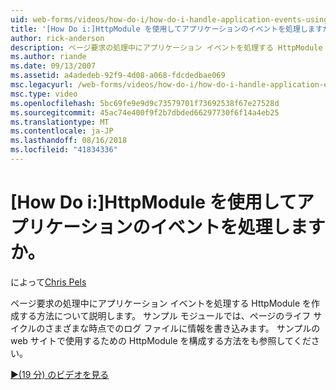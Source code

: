 ```yaml
---
uid: web-forms/videos/how-do-i/how-do-i-handle-application-events-using-an-httpmodule
title: '[How Do i:]HttpModule を使用してアプリケーションのイベントを処理しますか。 | Microsoft Docs'
author: rick-anderson
description: ページ要求の処理中にアプリケーション イベントを処理する HttpModule を作成する方法について説明します。 サンプル モジュールでは、情報をログに書き込みます.
ms.author: riande
ms.date: 09/13/2007
ms.assetid: a4adedeb-92f9-4d08-a068-fdcdedbae069
msc.legacyurl: /web-forms/videos/how-do-i/how-do-i-handle-application-events-using-an-httpmodule
msc.type: video
ms.openlocfilehash: 5bc69fe9e9d9c73579701f73692538f67e27528d
ms.sourcegitcommit: 45ac74e400f9f2b7dbded66297730f6f14a4eb25
ms.translationtype: MT
ms.contentlocale: ja-JP
ms.lasthandoff: 08/16/2018
ms.locfileid: "41834336"
---
```

<a name="how-do-i-handle-application-events-using-an-httpmodule"></a>[How Do i:]HttpModule を使用してアプリケーションのイベントを処理しますか。
====================
によって[Chris Pels](https://twitter.com/chrispels)

ページ要求の処理中にアプリケーション イベントを処理する HttpModule を作成する方法について説明します。 サンプル モジュールでは、ページのライフ サイクルのさまざまな時点でのログ ファイルに情報を書き込みます。 サンプルの web サイトで使用するための HttpModule を構成する方法をも参照してください。

[&#9654;(19 分) のビデオを見る](https://channel9.msdn.com/Blogs/ASP-NET-Site-Videos/how-do-i-handle-application-events-using-an-httpmodule)
